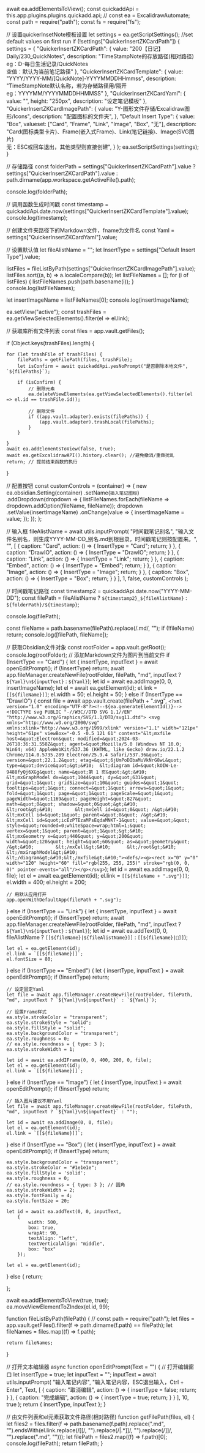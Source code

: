 await ea.addElementsToView();
const quickaddApi = this.app.plugins.plugins.quickadd.api;
// const ea = ExcalidrawAutomate;
const path = require("path");
const fs = require("fs");

// 设置quickerInsetNote模板设置
let settings = ea.getScriptSettings();
//set default values on first run
if (!settings["QuickerInsertZKCardPath"]) {
	settings = {
		"QuickerInsertZKCardPath": {
			value: "200【日记】Daily/230_QuickNotes",
			description: "TimeStampNote的存放路径(相对路径)<br>eg：D-每日生活记录/QuickNotes<br>空值：默认为当前笔记路径"
		},
		"QuickerInsertZKCardTemplate": {
			value: "YYYY/YYYY-MM/[QuickNote]-YYYYMMDDHHmmss",
			description: "TimeStampNote默认名称，若为存储路径用/隔开<br>eg：YYYYMM/YYYYMMDDHHMMSS"
		},
		"QuickerInsertZKCardYaml": {
			value: "",
			height: "250px",
			description: "设定笔记模板"
		},
		"QuickerInsertZKCardImagePath": {
			value: "Y-图形文件存储/Excalidraw图形/Icons",
			description: "配置图标的文件夹",
		},
		"Default Insert Type": {
			value: "Box",
			valueset: ["Card", "Frame", "Link", "Image", "Box", "无"],
			description: "Card(图标类型卡片)、Frame(嵌入式Frame)、Link(笔记链接)、Image(SVG图片)<br>无：ESC或回车退出，其他类型则直接创建",
		}
	};
	ea.setScriptSettings(settings);
}

// 存储路径
const folderPath = settings["QuickerInsertZKCardPath"].value ? settings["QuickerInsertZKCardPath"].value : path.dirname(app.workspace.getActiveFile().path);

console.log(folderPath);

// 调用函数生成时间戳
const timestamp = quickaddApi.date.now(settings["QuickerInsertZKCardTemplate"].value);
console.log(timestamp);

// 创建文件夹路径下的Markdown文件，fname为文件名
const Yaml = settings["QuickerInsertZKCardYaml"].value;


// 设置默认值
let fileAlistName = "";
let InsertType = settings["Default Insert Type"].value;

listFiles = fileListByPath(settings["QuickerInsertZKCardImagePath"].value);
listFiles.sort((a, b) => a.localeCompare(b));
let listFileNames = [];
for (i of listFiles) {
	listFileNames.push(path.basename(i));
}
console.log(listFileNames);

let insertImageName = listFileNames[0];
console.log(insertImageName);

ea.setView("active");
const trashFiles = ea.getViewSelectedElements().filter(el => el.link);

// 获取库所有文件列表
const files = app.vault.getFiles();

if (Object.keys(trashFiles).length) {

	for (let trashFile of trashFiles) {
		filePaths = getFilePath(files, trashFile);
		let isConfirm = await quickaddApi.yesNoPrompt("是否删除本地文件", `${filePaths}`);

		if (isConfirm) {
			// 删除元素
			ea.deleteViewElements(ea.getViewSelectedElements().filter(el => el.id == trashFile.id));

			// 删除文件
			if ((app.vault.adapter).exists(filePaths)) {
				(app.vault.adapter).trashLocal(filePaths);
			}
		}

	}
	await ea.addElementsToView(false, true);
	await ea.getExcalidrawAPI().history.clear(); //避免撤消/重做扰乱
	return; // 提前结束函数的执行

}

// 配置按钮
const customControls = (container) => {
	new ea.obsidian.Setting(container)
		.setName(`插入笔记图标`)
		.addDropdown(dropdown => {
			listFileNames.forEach(fileName => dropdown.addOption(fileName, fileName));
			dropdown
				.setValue(insertImageName)
				.onChange(value => {
					insertImageName = value;
				});
		});
};

// 输入框
fileAlistName = await utils.inputPrompt(
	"时间戳笔记别名",
	"输入文件名别名，则生成YYYY-MM-DD_别名.md到根目录，时间戳笔记则按配置来。",
	"",
	[
		{
			caption: "Card",
			action: () => { InsertType = "Card"; return; }
		},
		{
			caption: "DrawIO",
			action: () => { InsertType = "DrawIO"; return; }
		},
		{
			caption: "Link",
			action: () => { InsertType = "Link"; return; }
		},
		{
			caption: "Embed",
			action: () => { InsertType = "Embed"; return; }
		},
		{
			caption: "Image",
			action: () => { InsertType = "Image"; return; }
		},
		{
			caption: "Box",
			action: () => { InsertType = "Box"; return; }
		}
	],
	1,
	false,
	customControls
);

// 时间戳笔记路径
const timestamp2 = quickaddApi.date.now("YYYY-MM-DD");
const filePath = fileAlistName ? `${timestamp2}_${fileAlistName}` : `${folderPath}/${timestamp}`;

console.log(filePath);

const fileName = path.basename(filePath).replace(/\.md/, "");
if (!fileName) return;
console.log([filePath, fileName]);

// 获取Obsidian文件对象
const rootFolder = app.vault.getRoot();
console.log(rootFolder);
// 添加Markdown文件为图片到当前文件
if (InsertType == "Card") {
	let { insertType, inputText } = await openEditPrompt();
	if (!insertType) return;
	await app.fileManager.createNewFile(rootFolder, filePath, "md", inputText ? `${Yaml}\n${inputText}` : `${Yaml}`);
	let id = await ea.addImage(0, 0, insertImageName);
	let el = await ea.getElement(id);
	el.link = `[[${fileName}]]`;
	el.width = 50;
	el.height = 50;
} else if (InsertType == "DrawIO") {
	const file = await app.vault.create(filePath + ".svg", `<?xml version="1.0" encoding="UTF-8"?><!--${ea.generateElementId()}-->
	<!DOCTYPE svg PUBLIC "-//W3C//DTD SVG 1.1//EN" "http://www.w3.org/Graphics/SVG/1.1/DTD/svg11.dtd">
	<svg xmlns="http://www.w3.org/2000/svg" xmlns:xlink="http://www.w3.org/1999/xlink" version="1.1" width="121px" height="61px" viewBox="-0.5 -0.5 121 61" content="&lt;mxfile host=&quot;Electron&quot; modified=&quot;2024-03-26T18:36:31.558Z&quot; agent=&quot;Mozilla/5.0 (Windows NT 10.0; Win64; x64) AppleWebKit/537.36 (KHTML, like Gecko) draw.io/22.1.2 Chrome/114.0.5735.289 Electron/25.9.4 Safari/537.36&quot; version=&quot;22.1.2&quot; etag=&quot;6jUmPoDIbaMuVkNrG8wL&quot; type=&quot;device&quot;&gt;&#10;  &lt;diagram id=&quot;kOIW-Le-9488fyQj6XGg&quot; name=&quot;第 1 页&quot;&gt;&#10;    &lt;mxGraphModel dx=&quot;1044&quot; dy=&quot;631&quot; grid=&quot;1&quot; gridSize=&quot;10&quot; guides=&quot;1&quot; tooltips=&quot;1&quot; connect=&quot;1&quot; arrows=&quot;1&quot; fold=&quot;1&quot; page=&quot;1&quot; pageScale=&quot;1&quot; pageWidth=&quot;1169&quot; pageHeight=&quot;827&quot; math=&quot;0&quot; shadow=&quot;0&quot;&gt;&#10;      &lt;root&gt;&#10;        &lt;mxCell id=&quot;0&quot; /&gt;&#10;        &lt;mxCell id=&quot;1&quot; parent=&quot;0&quot; /&gt;&#10;        &lt;mxCell id=&quot;icEzPTEzaMPsEqdaMNKT-1&quot; value=&quot;&quot; style=&quot;rounded=0;whiteSpace=wrap;html=1;&quot; vertex=&quot;1&quot; parent=&quot;1&quot;&gt;&#10;          &lt;mxGeometry x=&quot;440&quot; y=&quot;200&quot; width=&quot;120&quot; height=&quot;60&quot; as=&quot;geometry&quot; /&gt;&#10;        &lt;/mxCell&gt;&#10;      &lt;/root&gt;&#10;    &lt;/mxGraphModel&gt;&#10;  &lt;/diagram&gt;&#10;&lt;/mxfile&gt;&#10;"><defs/><g><rect x="0" y="0" width="120" height="60" fill="rgb(255, 255, 255)" stroke="rgb(0, 0, 0)" pointer-events="all"/></g></svg>`);
	let id = await ea.addImage(0, 0, file);
	let el = await ea.getElement(id);
	el.link = `[[${fileName + ".svg"}]]`;
	el.width = 400;
	el.height = 200;

	// 用默认应用打开
	app.openWithDefaultApp(filePath + ".svg");


} else if (InsertType == "Link") {
	let { insertType, inputText } = await openEditPrompt();
	if (!insertType) return;
	await app.fileManager.createNewFile(rootFolder, filePath, "md", inputText ? `${Yaml}\n${inputText}` : `${Yaml}`);
	let id = await ea.addText(0, 0, fileAlistName ? `[[${fileName}|${fileAlistName}]]` : `[[${fileName}|📝]]`);

	let el = ea.getElement(id);
	el.link = `[[${fileName}]]`;
	el.fontSize = 80;

} else if (InsertType == "Embed") {
	let { insertType, inputText } = await openEditPrompt();
	if (!insertType) return;

	// 设定固定Yaml
	let file = await app.fileManager.createNewFile(rootFolder, filePath, "md", inputText ? `${Yaml}\n${inputText}` : `${Yaml}`);

	// 设置Frame样式
	ea.style.strokeColor = "transparent";
	ea.style.strokeStyle = "solid";
	ea.style.fillStyle = "solid";
	ea.style.backgroundColor = "transparent";
	ea.style.roughness = 0;
	// ea.style.roundness = { type: 3 };
	ea.style.strokeWidth = 1;

	let id = await ea.addIFrame(0, 0, 400, 200, 0, file);
	let el = ea.getElement(id);
	el.link = `[[${fileName}]]`;


} else if (InsertType == "Image") {
	let { insertType, inputText } = await openEditPrompt();
	if (!insertType) return;

	// 插入图片建议不用Yaml
	let file = await app.fileManager.createNewFile(rootFolder, filePath, "md", inputText ? `${Yaml}\n${inputText}` : "");

	let id = await ea.addImage(0, 0, file);
	let el = ea.getElement(id);
	el.link = `[[${fileName}]]`;

} else if (InsertType == "Box") {
	let { insertType, inputText } = await openEditPrompt();
	if (!insertType) return;

	ea.style.backgroundColor = "transparent";
	ea.style.strokeColor = "#1e1e1e";
	ea.style.fillStyle = 'solid';
	ea.style.roughness = 0;
	// ea.style.roundness = { type: 3 }; // 圆角
	ea.style.strokeWidth = 2;
	ea.style.fontFamily = 4;
	ea.style.fontSize = 20;

	let id = await ea.addText(0, 0, inputText,
		{
			width: 500,
			box: true,
			wrapAt: 90,
			textAlign: "left",
			textVerticalAlign: "middle",
			box: "box"
		});

	let el = ea.getElement(id);

} else {
	return;

};

await ea.addElementsToView(true, true);
ea.moveViewElementToZIndex(el.id, 99);

function fileListByPath(filePath) {
	// const path = require("path");
	let files = app.vault.getFiles().filter(f => path.dirname(f.path) == filePath);
	let fileNames = files.map((f) => f.path);

	return fileNames;
}

// 打开文本编辑器
async function openEditPrompt(Text = "") {
	// 打开编辑窗口
	let insertType = true;
	let inputText = "";
	inputText = await utils.inputPrompt(
		"输入笔记内容",
		"输入笔记内容，ESC退出输入，Ctrl + Enter",
		Text,
		[
			{
				caption: "取消编辑",
				action: () => {
					insertType = false;
					return;
				}
			},
			{
				caption: "完成编辑",
				action: () => {
					insertType = true;
					return;
				}
			}
		],
		10,
		true
	);
	return { insertType, inputText };
}

// 由文件列表和el元素获取文件路径(相对路径)
function getFilePath(files, el) {
	let files2 = files.filter(f => path.basename(f.path).replace(".md", "").endsWith(el.link.replace(/\[\[/, "").replace(/\|.*]]/, "").replace(/\]\]/, "").replace(".md", "")));
	let filePath = files2.map((f) => f.path)[0];
	console.log(filePath);
	return filePath;
}